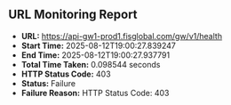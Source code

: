 ## URL Monitoring Report

- **URL:** https://api-gw1-prod1.fisglobal.com/gw/v1/health
- **Start Time:** 2025-08-12T19:00:27.839247
- **End Time:** 2025-08-12T19:00:27.937791
- **Total Time Taken:** 0.098544 seconds
- **HTTP Status Code:** 403
- **Status:** Failure
- **Failure Reason:** HTTP Status Code: 403
